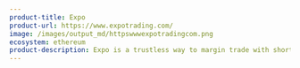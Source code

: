```yaml
---
product-title: Expo
product-url: https://www.expotrading.com/
image: /images/output_md/httpswwwexpotradingcom.png
ecosystem: ethereum
product-description: Expo is a trustless way to margin trade with short or leveraged exposure as easy as buying an ERC20 token.
---
```

